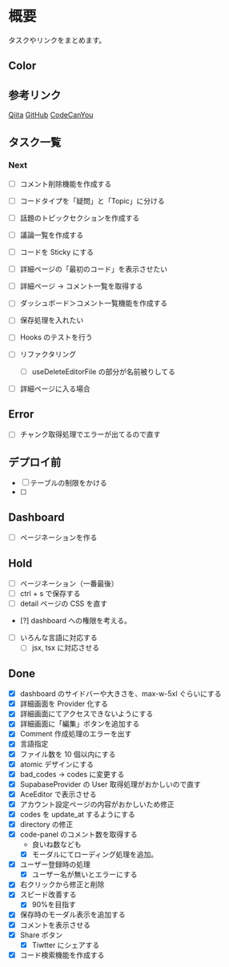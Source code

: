 # 概要

タスクやリンクをまとめます。

## Color

## 参考リンク

[Qiita](https://qiita.com/)
[GitHub](https://github.com/search?q=django&type=repositories)
[CodeCanYou](https://codecanyon.net/category/mobile)

## タスク一覧

### Next


- [ ] コメント削除機能を作成する
- [ ] コードタイプを「疑問」と「Topic」に分ける
- [ ] 話題のトピックセクションを作成する

- [ ] 議論一覧を作成する

- [ ] コードを Sticky にする

- [ ] 詳細ページの「最初のコード」を表示させたい
- [ ] 詳細ページ -> コメント一覧を取得する
- [ ] ダッシュボード＞コメント一覧機能を作成する
- [ ] 保存処理を入れたい

- [ ] Hooks のテストを行う

- [ ] リファクタリング

  - [ ] useDeleteEditorFile の部分が名前被りしてる

- [ ] 詳細ページに入る場合

## Error

- [ ] チャンク取得処理でエラーが出てるので直す

## デプロイ前

- [ ] テーブルの制限をかける
- [ ]

## Dashboard

- [ ] ページネーションを作る

## Hold

- [ ] ページネーション（一番最後）
- [ ] ctrl + s で保存する
- [ ] detail ページの CSS を直す
- [?] dashboard への権限を考える。
- [ ] いろんな言語に対応する
  - [ ] jsx, tsx に対応させる

## Done

- [x] dashboard のサイドバーや大きさを、max-w-5xl ぐらいにする
- [x] 詳細画面を Provider 化する
- [x] 詳細画面にてアクセスできないようにする
- [x] 詳細画面に「編集」ボタンを追加する
- [x] Comment 作成処理のエラーを出す
- [x] 言語指定
- [x] ファイル数を 10 個以内にする
- [x] atomic デザインにする
- [x] bad_codes -> codes に変更する
- [x] SupabaseProvider の User 取得処理がおかしいので直す
- [x] AceEditor で表示させる
- [x] アカウント設定ページの内容がおかしいため修正
- [x] codes を update_at するようにする
- [x] directory の修正
- [x] code-panel のコメント数を取得する
  - 良いね数なども
  - [x] モーダルにてローディング処理を追加。
- [x] ユーザー登録時の処理
  - [x] ユーザー名が無いとエラーにする
- [x] 右クリックから修正と削除
- [x] スピード改善する
  - [x] 90%を目指す
- [x] 保存時のモーダル表示を追加する
- [x] コメントを表示させる
- [x] Share ボタン
  - [x] Tiwtter にシェアする
- [x] コード検索機能を作成する